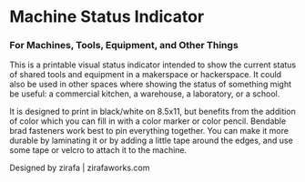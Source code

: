 # Machine Status Indicator
### For Machines, Tools, Equipment, and Other Things

This is a printable visual status indicator intended to show the current status of shared tools and equipment in a makerspace or hackerspace. It could also be used in other spaces where showing the status of something might be useful: a commercial kitchen, a warehouse, a laboratory, or a school.

It is designed to print in black/white on 8.5x11, but benefits from the addition of color which you can fill in with a color marker or color pencil. Bendable brad fasteners work best to pin everything together. You can make it more durable by laminating it or by adding a little tape around the edges, and use some tape or velcro to attach it to the machine. 

Designed by zirafa | zirafaworks.com

